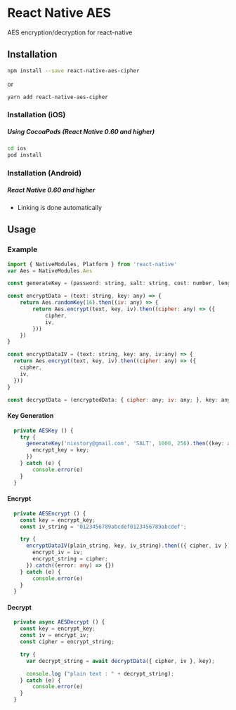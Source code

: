# React Native AES

AES encryption/decryption for react-native

## Installation

```sh
npm install --save react-native-aes-cipher
```

or

```sh
yarn add react-native-aes-cipher
```

### Installation (iOS)

##### Using CocoaPods (React Native 0.60 and higher)

```sh
cd ios
pod install
```

### Installation (Android)

##### React Native 0.60 and higher
- Linking is done automatically

## Usage

### Example

```js
import { NativeModules, Platform } from 'react-native'
var Aes = NativeModules.Aes

const generateKey = (password: string, salt: string, cost: number, length: number) => Aes.pbkdf2(password, salt, cost, length)

const encryptData = (text: string, key: any) => {
    return Aes.randomKey(16).then((iv: any) => {
        return Aes.encrypt(text, key, iv).then((cipher: any) => ({
            cipher,
            iv,
        }))
    })
}

const encryptDataIV = (text: string, key: any, iv:any) => {
  return Aes.encrypt(text, key, iv).then((cipher: any) => ({
    cipher,
    iv,
  }))      
}

const decryptData = (encryptedData: { cipher: any; iv: any; }, key: any) => Aes.decrypt(encryptedData.cipher, key, encryptedData.iv)
```

#### Key Generation
```ts
  private AESKey () {
    try {
      generateKey('nixstory@gmail.com', 'SALT', 1000, 256).then((key: any) => {
        encrypt_key = key;
      })
    } catch (e) {
        console.error(e)
    }    
  }
```

#### Encrypt
```ts
  private AESEncrypt () {
    const key = encrypt_key;
    const iv_string = '0123456789abcdef0123456789abcdef';

    try {
      encryptDataIV(plain_string, key, iv_string).then(({ cipher, iv }) => {
        encrypt_iv = iv;
        encrypt_string = cipher;
      }).catch((error: any) => {})
    } catch (e) {
        console.error(e)
    }
  }
```

#### Decrypt
```ts
  private async AESDecrypt () {
    const key = encrypt_key;
    const iv = encrypt_iv;
    const cipher = encrypt_string;

    try {
      var decrypt_string = await decryptData({ cipher, iv }, key);

      console.log ("plain text : " + decrypt_string);
    } catch (e) {
        console.error(e)
    }
  }
```
